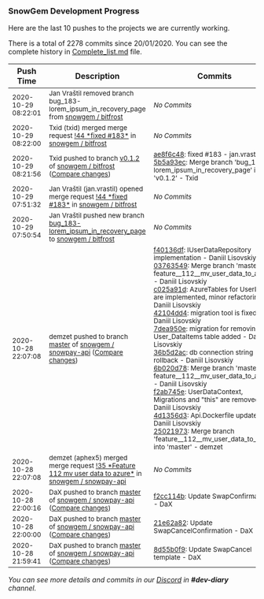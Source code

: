 
### SnowGem Development Progress

Here are the last 10 pushes to the projects we are currently working.

There is a total of 2278 commits since 20/01/2020. You can see the complete history in
 [Complete_list.md](Complete_list.md) file.

| Push Time | Description | Commits |
| --- | --- | --- |
| <sub>2020-10-29 08:22:01</sub> | <sub>Jan Vraštil removed branch bug_183-lorem_ipsum_in_recovery_page from [snowgem / bitfrost](https://gitlab.com/snowgem/bitfrost)</sub> | <sub>_No Commits_</sub> |
| <sub>2020-10-29 08:22:00</sub> | <sub>Txid (txid) merged merge request [\!44 \*fixed \#183\*](https://gitlab.com/snowgem/bitfrost/-/merge_requests/44) in [snowgem / bitfrost](https://gitlab.com/snowgem/bitfrost)</sub> | <sub>_No Commits_</sub> |
| <sub>2020-10-29 08:21:56</sub> | <sub>Txid pushed to branch [v0\.1\.2](https://gitlab.com/snowgem/bitfrost/commits/v0.1.2) of [snowgem / bitfrost](https://gitlab.com/snowgem/bitfrost) ([Compare changes](https://gitlab.com/snowgem/bitfrost/compare/4923450c2b46b3bbc6bfc9b1ee5d2729a0564e6d...5b5a93ec00769eaa4dc1003850ff88e39c0e8397))</sub> | <sub>[ae8f6c48](https://gitlab.com/snowgem/bitfrost/-/commit/ae8f6c48b47bfa82486116f895ee93cc58a7dc12): fixed #183 - jan.vrastil<br>[5b5a93ec](https://gitlab.com/snowgem/bitfrost/-/commit/5b5a93ec00769eaa4dc1003850ff88e39c0e8397): Merge branch 'bug_183-lorem_ipsum_in_recovery_page' into 'v0.1.2' - Txid</sub> |
| <sub>2020-10-29 07:51:32</sub> | <sub>Jan Vraštil (jan.vrastil) opened merge request [\!44 \*fixed \#183\*](https://gitlab.com/snowgem/bitfrost/-/merge_requests/44) in [snowgem / bitfrost](https://gitlab.com/snowgem/bitfrost)</sub> | <sub>_No Commits_</sub> |
| <sub>2020-10-29 07:50:54</sub> | <sub>Jan Vraštil pushed new branch [bug\_183\-lorem\_ipsum\_in\_recovery\_page](https://gitlab.com/snowgem/bitfrost/commits/bug_183-lorem_ipsum_in_recovery_page) to [snowgem / bitfrost](https://gitlab.com/snowgem/bitfrost)</sub> | <sub>_No Commits_</sub> |
| <sub>2020-10-28 22:07:08</sub> | <sub>demzet pushed to branch [master](https://gitlab.com/snowgem/snowpay-api/commits/master) of [snowgem / snowpay\-api](https://gitlab.com/snowgem/snowpay-api) ([Compare changes](https://gitlab.com/snowgem/snowpay-api/compare/f2cc114bb8e1295e1dd94f77b04c04014a7dcdb0...250219732436104c23f4867d2f8964b0880ab11f))</sub> | <sub>[f40136df](https://gitlab.com/snowgem/snowpay-api/-/commit/f40136dfaaa0894bb1f644ae86918869cc1be71b): IUserDataRepository implementation - Daniil Lisovskiy<br>[03763549](https://gitlab.com/snowgem/snowpay-api/-/commit/03763549cf22a600b27a896b9db87d3848849b7a): Merge branch 'master' into feature__112__mv_user_data_to_azure - Daniil Lisovskiy<br>[c025a91d](https://gitlab.com/snowgem/snowpay-api/-/commit/c025a91dc79ea943b07cf3a124184280f43a19fa): AzureTables for UserData are implemented, minor refactoring - Daniil Lisovskiy<br>[42104dd4](https://gitlab.com/snowgem/snowpay-api/-/commit/42104dd4938e04d98badbe2ddb09b22420037fe1): migration tool is fixed - Daniil Lisovskiy<br>[7dea950e](https://gitlab.com/snowgem/snowpay-api/-/commit/7dea950ee0de1ea0416363b2660206c1c218b406): migration for removing User_DataItems table added - Daniil Lisovskiy<br>[36b5d2ac](https://gitlab.com/snowgem/snowpay-api/-/commit/36b5d2acdac89dd83cfe5e51e647c5d394067a80): db connection string rollback - Daniil Lisovskiy<br>[6b020d78](https://gitlab.com/snowgem/snowpay-api/-/commit/6b020d782cf11a1194b89f872ee6d5655104ccaf): Merge branch 'master' into feature__112__mv_user_data_to_azure - Daniil Lisovskiy<br>[f2ab745e](https://gitlab.com/snowgem/snowpay-api/-/commit/f2ab745e058f3c24ea9ae1c5b12e9a06313117f8): UserDataContext, Migrations and "this" are removed - Daniil Lisovskiy<br>[4d1356d3](https://gitlab.com/snowgem/snowpay-api/-/commit/4d1356d35cbac0ddaf8d7e83c7ea04374d97ac66): Api.Dockerfile updated - Daniil Lisovskiy<br>[25021973](https://gitlab.com/snowgem/snowpay-api/-/commit/250219732436104c23f4867d2f8964b0880ab11f): Merge branch 'feature__112__mv_user_data_to_azure' into 'master' - demzet</sub> |
| <sub>2020-10-28 22:07:08</sub> | <sub>demzet (aphex5) merged merge request [\!35 \*Feature  112  mv user data to azure\*](https://gitlab.com/snowgem/snowpay-api/-/merge_requests/35) in [snowgem / snowpay\-api](https://gitlab.com/snowgem/snowpay-api)</sub> | <sub>_No Commits_</sub> |
| <sub>2020-10-28 22:00:16</sub> | <sub>DaX pushed to branch [master](https://gitlab.com/snowgem/snowpay-api/commits/master) of [snowgem / snowpay\-api](https://gitlab.com/snowgem/snowpay-api) ([Compare changes](https://gitlab.com/snowgem/snowpay-api/compare/21e62a82b6967cf8e20c29226ca5eec542fd4f02...f2cc114bb8e1295e1dd94f77b04c04014a7dcdb0))</sub> | <sub>[f2cc114b](https://gitlab.com/snowgem/snowpay-api/-/commit/f2cc114bb8e1295e1dd94f77b04c04014a7dcdb0): Update SwapConfirmation - DaX</sub> |
| <sub>2020-10-28 22:00:00</sub> | <sub>DaX pushed to branch [master](https://gitlab.com/snowgem/snowpay-api/commits/master) of [snowgem / snowpay\-api](https://gitlab.com/snowgem/snowpay-api) ([Compare changes](https://gitlab.com/snowgem/snowpay-api/compare/8d55b0f92ff61736f0cbccd8891f5556294bb9fb...21e62a82b6967cf8e20c29226ca5eec542fd4f02))</sub> | <sub>[21e62a82](https://gitlab.com/snowgem/snowpay-api/-/commit/21e62a82b6967cf8e20c29226ca5eec542fd4f02): Update SwapCancelConfirmation - DaX</sub> |
| <sub>2020-10-28 21:59:41</sub> | <sub>DaX pushed to branch [master](https://gitlab.com/snowgem/snowpay-api/commits/master) of [snowgem / snowpay\-api](https://gitlab.com/snowgem/snowpay-api) ([Compare changes](https://gitlab.com/snowgem/snowpay-api/compare/deecda5eeecd156977c2cf4a710a54c4d7f2dc73...8d55b0f92ff61736f0cbccd8891f5556294bb9fb))</sub> | <sub>[8d55b0f9](https://gitlab.com/snowgem/snowpay-api/-/commit/8d55b0f92ff61736f0cbccd8891f5556294bb9fb): Update SwapCancel template - DaX</sub> |

_You can see more details and commits in our [Discord](https://discord.gg/zumGnbg) in **#dev-diary** channel._
